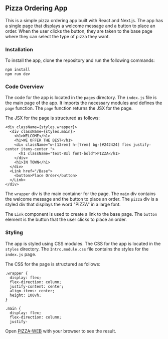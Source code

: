 ## Pizza Ordering App

This is a simple pizza ordering app built with React and Next.js. The app has a single page that displays a welcome message and a button to place an order. When the user clicks the button, they are taken to the base page where they can select the type of pizza they want.

### Installation

To install the app, clone the repository and run the following commands:

```
npm install
npm run dev
```

### Code Overview

The code for the app is located in the `pages` directory. The `index.js` file is the main page of the app. It imports the necessary modules and defines the `page` function. The `page` function returns the JSX for the page.

The JSX for the page is structured as follows:

```
<div className={styles.wrapper}>
  <div className={styles.main}>
    <h1>WELCOME</h1>
    <h1>WE OFFER THE BEST</h1>
    <div className="w-[13rem] h-[7rem] bg-[#242424] flex justify-center items-center ">
      <h1 className="text-8xl font-bold">PIZZA</h1>
    </div>
    <h1>IN TOWN</h1>
  </div>
  <Link href="/Base">
    <button>Place Order</button>
  </Link>
</div>
```

The `wrapper` div is the main container for the page. The `main` div contains the welcome message and the button to place an order. The `pizza` div is a styled div that displays the word "PIZZA" in a large font.

The `Link` component is used to create a link to the base page. The `button` element is the button that the user clicks to place an order.

### Styling

The app is styled using CSS modules. The CSS for the app is located in the `styles` directory. The `Intro.module.css` file contains the styles for the `index.js` page.

The CSS for the page is structured as follows:

```
.wrapper {
  display: flex;
  flex-direction: column;
  justify-content: center;
  align-items: center;
  height: 100vh;
}

.main {
  display: flex;
  flex-direction: column;
  justify-
```
Open [PIZZA-WEB](https://pizza-web-six.vercel.app/) with your browser to see the result.
